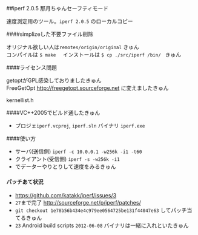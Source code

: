##iperf 2.0.5 那月ちゃんセーフティモード

速度測定用のツール。`iperf 2.0.5` のローカルコピー   

####simplizeした不要ファイル削除

オリジナル欲しい人は`remotes/origin/original` きゅん   
コンパイルは `$ make  ` インストールは ` $ cp ./src/iperf /bin/  ` きゅん    

####ライセンス問題

getoptがGPL感染しておりましたきゅん  
FreeGetOpt http://freegetopt.sourceforge.net に変えましたきゅん  

kernellist.h

####VC++2005でビルド通したきゅん

* プロジェ`iperf.vcproj`, `iperf.sln` バイナリ `iperf.exe` 

####使い方

* サーバ(送信側) `iperf -c 10.0.0.1 -w256k -i1 -t60` 
* クライアント(受信側) `iperf -s -w256k -i1`
* でデーターやりとりして速度をみるきゅん   

#### パッチあて状況

* https://github.com/katakk/iperf/issues/3
* `27`まで完了  http://sourceforge.net/p/iperf/patches/   
* `git checkout 1e78b56b434e4c979ee0564725be131f44047e63` してパッチ当てるきゅん   
* `23`    Android build scripts        `2012-06-08`  バイナリは一緒に入れといたきゅん     
 



